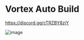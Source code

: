 # Vortex Auto Build

https://discord.gg/cTRZBY8zjY

![image](https://github.com/user-attachments/assets/53e2e343-7a4e-404a-bd8a-8407d8f2dadb)


